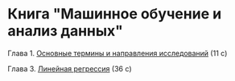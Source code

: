 # Книга "Машинное обучение и анализ данных"

Глава 1. [Основные термины и направления исследований](book_011_intro_202309.pdf) (11 c)

Глава 3. [Линейная регрессия](book_043_linreg_202305.pdf) (36 c)
